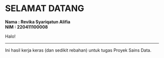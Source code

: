 # SELAMAT DATANG

**Nama : Revika Syariqatun Alifia**  
**NIM : 220411100008**

Halo! 
<hr>
Ini hasil kerja keras (dan sedikit rebahan) untuk tugas Proyek Sains Data.  